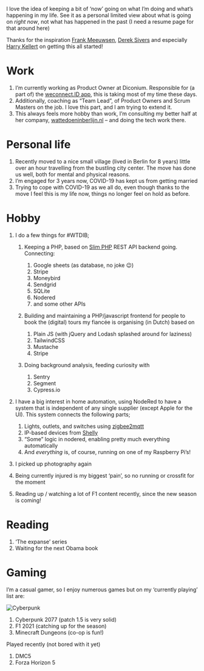 I love the idea of keeping a bit of ‘now’ going on what I’m doing and what’s happening in my life.
See it as a personal limited view about what is going on _right now_, not what has happened in the past (I need a resume page for that around here)

Thanks for the inspiration [Frank Meeuwsen][1], [Derek Sivers][2] and especially [Harry Kellert][3] on getting this all started!

# Work

1. I’m currently working as Product Owner at Diconium. Responsible for (a part of) the [weconnect.ID app][4], this is taking most of my time these days.
2. Additionally, coaching as “Team Lead”, of Product Owners and Scrum Masters on the job. I love this part, and I am trying to extend it.
3. This always feels more hobby than work, I’m consulting my better half at her company, [wattedoeninberlijn.nl][5] – and doing the tech work there.

# Personal life

1. Recently moved to a nice small village (lived in Berlin for 8 years) little over an hour travelling from the bustling city center. The move has done us well, both for mental and physical reasons.
2. I’m engaged for 3 years now, COVID-19 has kept us from getting married
3. Trying to cope with COVID-19 as we all do, even though thanks to the move I feel this is my life now, things no longer feel on hold as before.

# Hobby

1. I do a few things for #WTDIB;
	1. Keeping a PHP, based on [Slim PHP][6] REST API backend going. Connecting:
		1. Google sheets (as database, no joke 😉) 
		2. Stripe
		3. Moneybird
		4. Sendgrid
		5. SQLite
		6. Nodered
		7. and some other APIs

	1. Building and maintaining a PHP/javascript frontend for people to book the (digital) tours my fiancée is organising (in Dutch) based on
		1. Plain JS (with jQuery and Lodash splashed around for laziness)
		2. TailwindCSS
		3. Mustache
		4. Stripe

	1. Doing background analysis, feeding curiosity with
		1. Sentry
		2. Segment
		3. Cypress.io

2. I have a big interest in home automation, using NodeRed to have a system that is independent of any single supplier (except Apple for the UI). This system connects the following parts;
	1. Lights, outlets, and switches using [zigbee2mqtt][7]
	2. IP-based devices from [Shelly][8]
	3. “Some” logic in nodered, enabling pretty much everything automatically
	4. And _everything_ is, of course, running on one of my Raspberry Pi’s!

3. I picked up photography again
4. Being currently injured is my biggest ‘pain’, so no running or crossfit for the moment
5. Reading up / watching a lot of F1 content recently, since the new season is coming!
# Reading

1. ‘The expanse’ series
2. Waiting for the next Obama book

# Gaming

I’m a casual gamer, so I enjoy numerous games but on my ‘currently playing’ list are:

![Cyberpunk][image-1]

1. Cyberpunk 2077 (patch 1.5 is very solid)
2. F1 2021 (catching up for the season)
3. Minecraft Dungeons (co-op is fun!)

Played recently (not bored with it yet)
1. DMC5
2. Forza Horizon 5

[1]:	https://diggingthedigital.com/now/
[2]:	https://sive.rs/now3
[3]:	https://www.harryfk.com/now/
[4]:	https://apps.apple.com/de/app/volkswagen-we-connect-id/id1517566572?l=en
[5]:	https://wattedoeninberlijn.nl
[6]:	https://www.slimframework.com
[7]:	https://www.zigbee2mqtt.io
[8]:	https://shelly.cloud

[image-1]:	https://casey.berlin/wp-content/uploads/2022/02/Cyberpunk.jpeg